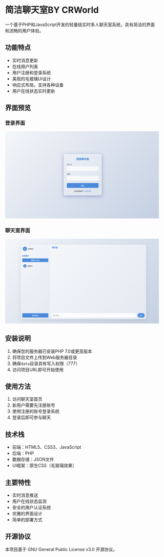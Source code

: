 # 简洁聊天室BY CRWorld

一个基于PHP和JavaScript开发的轻量级实时多人聊天室系统，具有简洁的界面和流畅的用户体验。

## 功能特点

- 实时消息更新
- 在线用户列表
- 用户注册和登录系统
- 美观的毛玻璃UI设计
- 响应式布局，支持各种设备
- 用户在线状态实时更新

## 界面预览

### 登录界面
![登录界面](Screenshot/v1login.png)

### 聊天室界面
![聊天室界面](Screenshot/v1index.png)

## 安装说明

1. 确保您的服务器已安装PHP 7.0或更高版本
2. 将项目文件上传到Web服务器目录
3. 确保`data`目录具有写入权限（777）
4. 访问项目URL即可开始使用

## 使用方法

1. 访问聊天室首页
2. 新用户需要先注册账号
3. 使用注册的账号登录系统
4. 登录后即可参与聊天

## 技术栈

- 前端：HTML5、CSS3、JavaScript
- 后端：PHP
- 数据存储：JSON文件
- UI框架：原生CSS（毛玻璃效果）

## 主要特性

- 实时消息推送
- 用户在线状态监测
- 安全的用户认证系统
- 优雅的界面设计
- 简单的部署方式

## 开源协议

本项目基于 GNU General Public License v3.0 开源协议。
